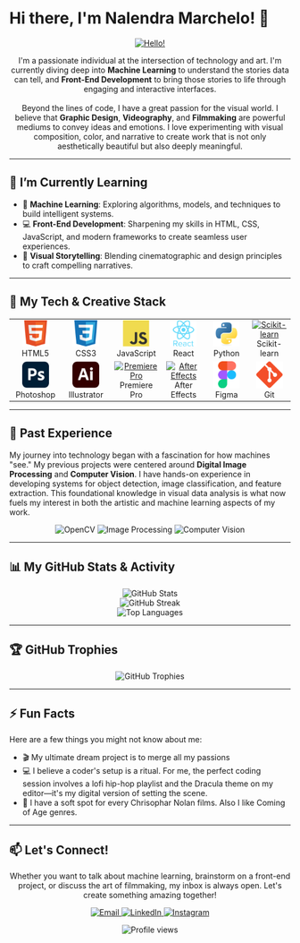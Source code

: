 # Hi there, I'm Nalendra Marchelo! 👋

<p align="center">
  <a href="https://github.com/NalendraMarchelo">
    <img src="https://media.giphy.com/media/v1.Y2lkPTc5MGI3NjExbDB2dGF4dGhrbWJ2eXN6eTNmb2o3a3M3eGswZ2h0MHk2a2t6dHEzcCZlcD12MV9pbnRlcm5hbF9naWZfYnlfaWQmY3Q9Zw/M9gbBd9nbDrOTu1Mqx/giphy.gif" width="100px" alt="Hello!"/>
  </a>
</p>

<p align="center">
I'm a passionate individual at the intersection of technology and art. I'm currently diving deep into <strong>Machine Learning</strong> to understand the stories data can tell, and <strong>Front-End Development</strong> to bring those stories to life through engaging and interactive interfaces.
<br><br>
Beyond the lines of code, I have a great passion for the visual world. I believe that <strong>Graphic Design</strong>, <strong>Videography</strong>, and <strong>Filmmaking</strong> are powerful mediums to convey ideas and emotions. I love experimenting with visual composition, color, and narrative to create work that is not only aesthetically beautiful but also deeply meaningful.
</p>

---

## 🌱 I’m Currently Learning

- 🤖 **Machine Learning**: Exploring algorithms, models, and techniques to build intelligent systems.
- 💻 **Front-End Development**: Sharpening my skills in HTML, CSS, JavaScript, and modern frameworks to create seamless user experiences.
- 🎨 **Visual Storytelling**: Blending cinematographic and design principles to craft compelling narratives.

---

## 🚀 My Tech & Creative Stack

<table>
  <tr>
    <td align="center" width="96">
      <a href="https://developer.mozilla.org/en-US/docs/Web/HTML" target="_blank" rel="noopener noreferrer">
        <img src="https://raw.githubusercontent.com/devicons/devicon/master/icons/html5/html5-original.svg" width="48" height="48" alt="HTML5" />
      </a>
      <br>HTML5
    </td>
    <td align="center" width="96">
      <a href="https://developer.mozilla.org/en-US/docs/Web/CSS" target="_blank" rel="noopener noreferrer">
        <img src="https://raw.githubusercontent.com/devicons/devicon/master/icons/css3/css3-original.svg" width="48" height="48" alt="CSS3" />
      </a>
      <br>CSS3
    </td>
    <td align="center" width="96">
      <a href="https://developer.mozilla.org/en-US/docs/Web/JavaScript" target="_blank" rel="noopener noreferrer">
        <img src="https://raw.githubusercontent.com/devicons/devicon/master/icons/javascript/javascript-original.svg" width="48" height="48" alt="JavaScript" />
      </a>
      <br>JavaScript
    </td>
    <td align="center" width="96">
      <a href="https://reactjs.org/" target="_blank" rel="noopener noreferrer">
        <img src="https://raw.githubusercontent.com/devicons/devicon/master/icons/react/react-original-wordmark.svg" width="48" height="48" alt="React" />
      </a>
      <br>React
    </td>
    <td align="center" width="96">
      <a href="https://www.python.org" target="_blank" rel="noopener noreferrer">
        <img src="https://raw.githubusercontent.com/devicons/devicon/master/icons/python/python-original.svg" width="48" height="48" alt="Python" />
      </a>
      <br>Python
    </td>
     <td align="center" width="96">
      <a href="https://scikit-learn.org/" target="_blank" rel="noopener noreferrer">
        <img src="https://upload.wikimedia.org/wikipedia/commons/thumb/0/05/Scikit_learn_logo_small.svg/1024px-Scikit_learn_logo_small.svg.png" width="48" height="48" alt="Scikit-learn" />
      </a>
      <br>Scikit-learn
    </td>
  </tr>
  <tr>
    <td align="center" width="96">
      <a href="https://www.adobe.com/products/photoshop.html" target="_blank" rel="noopener noreferrer">
        <img src="https://raw.githubusercontent.com/devicons/devicon/master/icons/photoshop/photoshop-plain.svg" width="48" height="48" alt="Photoshop" />
      </a>
      <br>Photoshop
    </td>
    <td align="center" width="96">
      <a href="https://www.adobe.com/products/illustrator.html" target="_blank" rel="noopener noreferrer">
        <img src="https://raw.githubusercontent.com/devicons/devicon/master/icons/illustrator/illustrator-plain.svg" width="48" height="48" alt="Illustrator" />
      </a>
      <br>Illustrator
    </td>
    <td align="center" width="96">
      <a href="https://www.adobe.com/products/premiere.html" target="_blank" rel="noopener noreferrer">
        <img src="https://upload.wikimedia.org/wikipedia/commons/thumb/4/40/Adobe_Premiere_Pro_CC_icon.svg/1200px-Adobe_Premiere_Pro_CC_icon.svg.png" width="48" height="48" alt="Premiere Pro" />
      </a>
      <br>Premiere Pro
    </td>
    <td align="center" width="96">
      <a href="https://www.adobe.com/products/aftereffects.html" target="_blank" rel="noopener noreferrer">
        <img src="https://upload.wikimedia.org/wikipedia/commons/thumb/c/cb/Adobe_After_Effects_CC_icon.svg/1200px-Adobe_After_Effects_CC_icon.svg.png" width="48" height="48" alt="After Effects" />
      </a>
      <br>After Effects
    </td>
    <td align="center" width="96">
      <a href="https://www.figma.com/" target="_blank" rel="noopener noreferrer">
        <img src="https://raw.githubusercontent.com/devicons/devicon/master/icons/figma/figma-original.svg" width="48" height="48" alt="Figma" />
      </a>
      <br>Figma
    </td>
    <td align="center" width="96">
      <a href="https://git-scm.com/" target="_blank" rel="noopener noreferrer">
        <img src="https://raw.githubusercontent.com/devicons/devicon/master/icons/git/git-original.svg" width="48" height="48" alt="Git" />
      </a>
      <br>Git
    </td>
  </tr>
</table>

---

## 🔭 Past Experience

My journey into technology began with a fascination for how machines "see." My previous projects were centered around **Digital Image Processing** and **Computer Vision**. I have hands-on experience in developing systems for object detection, image classification, and feature extraction. This foundational knowledge in visual data analysis is what now fuels my interest in both the artistic and machine learning aspects of my work.

<p align="center">
  <img src="https://img.shields.io/badge/OpenCV-5C3EE8?style=for-the-badge&logo=opencv&logoColor=white" alt="OpenCV"/>
  <img src="https://img.shields.io/badge/Image%20Processing-007ACC?style=for-the-badge&logo=python&logoColor=white" alt="Image Processing"/>
  <img src="https://img.shields.io/badge/Computer%20Vision-FFD43B?style=for-the-badge&logo=tensorflow&logoColor=black" alt="Computer Vision"/>
</p>

---

## 📊 My GitHub Stats & Activity

<p align="center">
  <img src="https://github-readme-stats.vercel.app/api?username=NalendraMarchelo&theme=dracula&hide_border=false&include_all_commits=true&count_private=true" alt="GitHub Stats" />
  <br/>
  <img src="https://nirzak-streak-stats.vercel.app/?user=NalendraMarchelo&theme=dracula&hide_border=false" alt="GitHub Streak" />
  <br/>
  <img src="https://github-readme-stats.vercel.app/api/top-langs/?username=NalendraMarchelo&theme=dracula&hide_border=false&include_all_commits=true&count_private=true&layout=compact" alt="Top Languages" />
</p>

---

## 🏆 GitHub Trophies

<p align="center">
  <img src="https://github-profile-trophy.vercel.app/?username=NalendraMarchelo&theme=dracula&no-frame=false&no-bg=true&margin-w=4" alt="GitHub Trophies" />
</p>

---

## ⚡ Fun Facts

Here are a few things you might not know about me:

- 🎬 My ultimate dream project is to merge all my passions
- 💻 I believe a coder's setup is a ritual. For me, the perfect coding session involves a lofi hip-hop playlist and the Dracula theme on my editor—it's my digital version of setting the scene.
- 🎨 I have a soft spot for every Chrisophar Nolan films. Also I like Coming of Age genres.

---

## 📫 Let's Connect!

<p align="center">
  Whether you want to talk about machine learning, brainstorm on a front-end project, or discuss the art of filmmaking, my inbox is always open. Let's create something amazing together!
</p>

<p align="center">
  <a href="mailto:nalendra.marchelo@gmail.com" target="_blank">
    <img src="https://img.shields.io/badge/Gmail-D14836?style=for-the-badge&logo=gmail&logoColor=white" alt="Email"/>
  </a>
  <a href="https://www.linkedin.com/in/nalendra-marchelo" target="_blank">
    <img src="https://img.shields.io/badge/LinkedIn-0077B5?style=for-the-badge&logo=linkedin&logoColor=white" alt="LinkedIn"/>
  </a>
  <a href="https://www.instagram.com/nalendra_marchelo/" target="_blank">
    <img src="https://img.shields.io/badge/Instagram-E4405F?style=for-the-badge&logo=instagram&logoColor=white" alt="Instagram"/>
  </a>
</p>
<p align="center">
  <img src="https://komarev.com/ghpvc/?username=NalendraMarchelo&label=Profile%20Views&color=blueviolet&style=flat-square" alt="Profile views"/>
</p>
